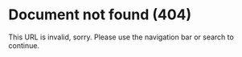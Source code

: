 # Document not found (404)

This URL is invalid, sorry. Please use the navigation bar or search to continue.
